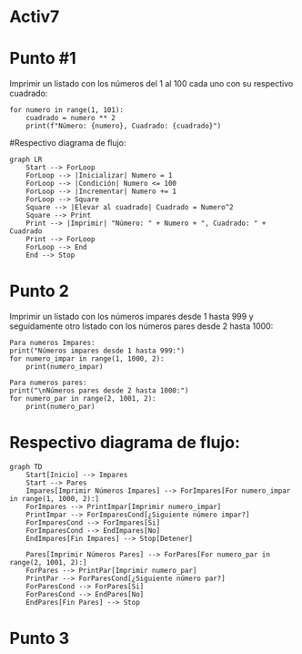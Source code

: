 # Activ7
# Punto #1
Imprimir un listado con los números del 1 al 100 cada uno con su respectivo cuadrado:

```
for numero in range(1, 101):
    cuadrado = numero ** 2
    print(f"Número: {numero}, Cuadrado: {cuadrado}")
```
#Respectivo diagrama de flujo:
```mermaid
graph LR
    Start --> ForLoop
    ForLoop --> |Inicializar| Numero = 1
    ForLoop --> |Condición| Numero <= 100
    ForLoop --> |Incrementar| Numero += 1
    ForLoop --> Square
    Square --> |Elevar al cuadrado| Cuadrado = Numero^2
    Square --> Print
    Print --> |Imprimir| "Número: " + Numero + ", Cuadrado: " + Cuadrado
    Print --> ForLoop
    ForLoop --> End
    End --> Stop
```

#  Punto 2
Imprimir un listado con los números impares desde 1 hasta 999 y seguidamente otro listado con los números pares desde 2 hasta 1000:

```
Para numeros Impares:
print("Números impares desde 1 hasta 999:")
for numero_impar in range(1, 1000, 2):
    print(numero_impar)

Para numeros pares:
print("\nNúmeros pares desde 2 hasta 1000:")
for numero_par in range(2, 1001, 2):
    print(numero_par)
```
# Respectivo diagrama de flujo:

```mermaid
graph TD
    Start[Inicio] --> Impares
    Start --> Pares
    Impares[Imprimir Números Impares] --> ForImpares[For numero_impar in range(1, 1000, 2):]
    ForImpares --> PrintImpar[Imprimir numero_impar]
    PrintImpar --> ForImparesCond[¿Siguiente número impar?]
    ForImparesCond --> ForImpares[Si]
    ForImparesCond --> EndImpares[No]
    EndImpares[Fin Impares] --> Stop[Detener]

    Pares[Imprimir Números Pares] --> ForPares[For numero_par in range(2, 1001, 2):]
    ForPares --> PrintPar[Imprimir numero_par]
    PrintPar --> ForParesCond[¿Siguiente número par?]
    ForParesCond --> ForPares[Si]
    ForParesCond --> EndPares[No]
    EndPares[Fin Pares] --> Stop
```
#  Punto 3
